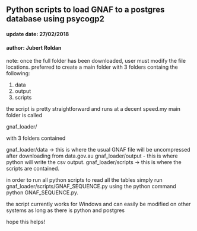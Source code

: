 ## Python scripts to load GNAF to a postgres database using psycogp2
#### update date: 27/02/2018
#### author: Jubert Roldan

note: once the full folder has been downloaded, user must modify the file locations.
preferred to create a main folder with 3 folders containg the following:

1. data
2. output
3. scripts

the script is pretty straightforward and runs at a decent speed.my main folder is called 

gnaf_loader/

with 3 folders contained

gnaf_loader/data -> this is where the usual GNAF file will be uncompressed after downloading from data.gov.au
gnaf_loader/output - this is where python will write the csv output.
gnaf_loader/scripts -> this is where the scripts are contained.


in order to run all python scripts to read all the tables simply run
gnaf_loader/scripts/GNAF_SEQUENCE.py using the python command python GNAF_SEQUENCE.py.


the script currently works for Windows and can easily be modified on other systems as long as there is python and postgres

hope this helps! 




